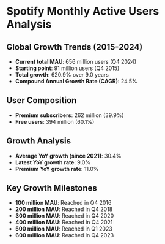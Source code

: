 
# Spotify Monthly Active Users Analysis
## Global Growth Trends (2015-2024)

- **Current total MAU**: 656 million users (Q4 2024)
- **Starting point**: 91 million users (Q4 2015)
- **Total growth**: 620.9% over 9.0 years
- **Compound Annual Growth Rate (CAGR)**: 24.5%

## User Composition
- **Premium subscribers**: 262 million (39.9%)
- **Free users**: 394 million (60.1%)

## Growth Analysis
- **Average YoY growth (since 2021)**: 30.4%
- **Latest YoY growth rate**: 9.0%
- **Premium YoY growth rate**: 11.0%

## Key Growth Milestones
- **100 million MAU**: Reached in Q4 2016
- **200 million MAU**: Reached in Q4 2018
- **300 million MAU**: Reached in Q4 2020
- **400 million MAU**: Reached in Q4 2021
- **500 million MAU**: Reached in Q1 2023
- **600 million MAU**: Reached in Q4 2023
